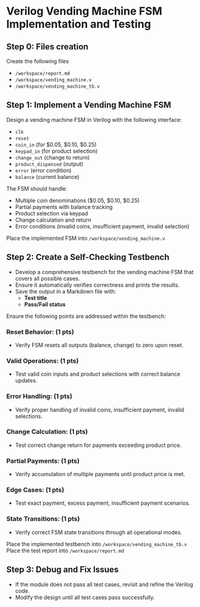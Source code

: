 # Verilog Vending Machine FSM Implementation and Testing

## Step 0: Files creation
Create the following files
- `/workspace/report.md`
- `/workspace/vending_machine.v`
- `/workspace/vending_machine_tb.v`

## Step 1: Implement a Vending Machine FSM
Design a vending machine FSM in Verilog with the following interface:
- `clk`
- `reset`
- `coin_in` (for $0.05, $0.10, $0.25)
- `keypad_in` (for product selection)
- `change_out` (change to return)
- `product_dispensed` (output)
- `error` (error condition)
- `balance` (current balance)

The FSM should handle:
- Multiple coin denominations ($0.05, $0.10, $0.25)
- Partial payments with balance tracking
- Product selection via keypad
- Change calculation and return
- Error conditions (invalid coins, insufficient payment, invalid selection)

Place the implemented FSM into `/workspace/vending_machine.v`

## Step 2: Create a Self-Checking Testbench
- Develop a comprehensive testbench for the vending machine FSM that covers all possible cases.
- Ensure it automatically verifies correctness and prints the results.
- Save the output in a Markdown file with:
  - **Test title**
  - **Pass/Fail status**

Ensure the following points are addressed within the testbench:

### Reset Behavior: (1 pts)
   - Verify FSM resets all outputs (balance, change) to zero upon reset.

### Valid Operations: (1 pts)
   - Test valid coin inputs and product selections with correct balance updates.

### Error Handling: (1 pts)
   - Verify proper handling of invalid coins, insufficient payment, invalid selections.

### Change Calculation: (1 pts)
   - Test correct change return for payments exceeding product price.

### Partial Payments: (1 pts)
   - Verify accumulation of multiple payments until product price is met.

### Edge Cases: (1 pts)
   - Test exact payment, excess payment, insufficient payment scenarios.

### State Transitions: (1 pts)
   - Verify correct FSM state transitions through all operational modes.

Place the implemented testbench into `/workspace/vending_machine_tb.v`
Place the test report into `/workspace/report.md`

## Step 3: Debug and Fix Issues
- If the module does not pass all test cases, revisit and refine the Verilog code.
- Modify the design until all test cases pass successfully.
